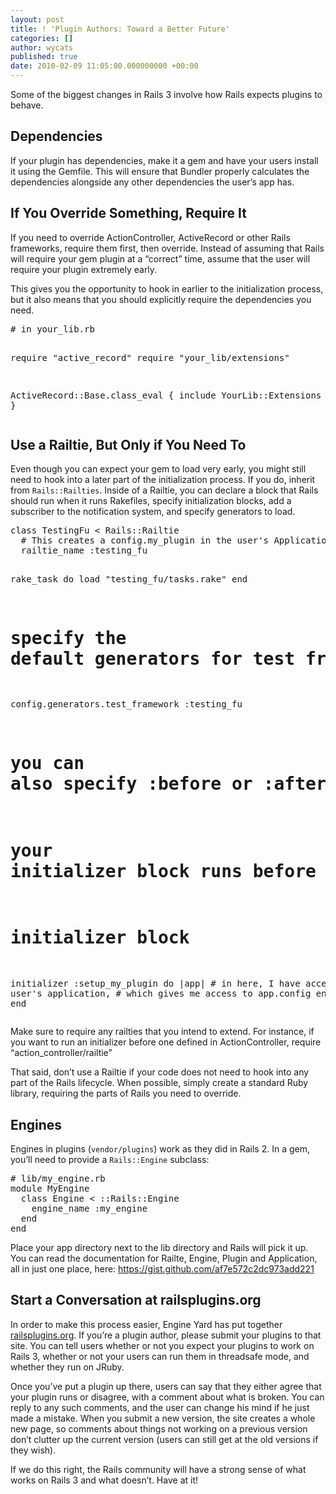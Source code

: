 ```yaml
---
layout: post
title: ! 'Plugin Authors: Toward a Better Future'
categories: []
author: wycats
published: true
date: 2010-02-09 11:05:00.000000000 +00:00
---
```

<p>Some of the biggest changes in Rails 3 involve how Rails expects plugins to behave.</p>
<h2>Dependencies</h2>
<p>If your plugin has dependencies, make it a gem and have your users install it using the Gemfile. This will ensure that Bundler properly calculates the dependencies alongside any other dependencies the user&#8217;s app has.</p>
<h2>If You Override Something, Require It</h2>
<p>If you need to override ActionController, ActiveRecord or other Rails frameworks, require them first, then override. Instead of assuming that Rails will require your gem plugin at a &#8220;correct&#8221; time, assume that the user will require your plugin extremely early.</p>
<p>This gives you the opportunity to hook in earlier to the initialization process, but it also means that you should explicitly require the dependencies you need.</p>
<pre lang="ruby"># in your_lib.rb

require "active_record"
require "your_lib/extensions"

ActiveRecord::Base.class_eval { include YourLib::Extensions }</pre>
<h2>Use a Railtie, But Only if You Need To</h2>
<p>Even though you can expect your gem to load very early, you might still need to hook into a later part of the initialization process. If you do, inherit from <code>Rails::Railties</code>. Inside of a Railtie, you can declare a block that Rails should run when it runs Rakefiles, specify initialization blocks, add a subscriber to the notification system, and specify generators to load.</p>
<pre lang="ruby">class TestingFu &lt; Rails::Railtie
  # This creates a config.my_plugin in the user's Application
  railtie_name :testing_fu

  rake_task do
    load "testing_fu/tasks.rake"
  end

  # specify the default generators for test frameworks
  config.generators.test_framework :testing_fu

  # you can also specify :before or :after to ensure that
  # your initializer block runs before or after another
  # initializer block
  initializer :setup_my_plugin do |app|
    # in here, I have access to the user's application,
    # which gives me access to app.config
  end
end</pre>
<p>Make sure to require any railties that you intend to extend. For instance, if you want to run an initializer before one defined in ActionController, require &#8220;action_controller/railtie&#8221;</p>
<p>That said, don&#8217;t use a Railtie if your code does not need to hook into any part of the Rails lifecycle. When possible, simply create a standard Ruby library, requiring the parts of Rails you need to override.</p>
<h2>Engines</h2>
<p>Engines in plugins (<code>vendor/plugins</code>) work as they did in Rails 2. In a gem, you&#8217;ll need to provide a <code>Rails::Engine</code> subclass:</p>
<pre># lib/my_engine.rb
module MyEngine
  class Engine &lt; ::Rails::Engine
    engine_name :my_engine
  end
end</pre>
<p>Place your app directory next to the lib directory and Rails will pick it up. You can read the documentation for Railte, Engine, Plugin and Application, all in just one place, here: <a href="https://gist.github.com/af7e572c2dc973add221">https://gist.github.com/af7e572c2dc973add221</a></p>
<h2>Start a Conversation at railsplugins.org</h2>
<p>In order to make this process easier, Engine Yard has put together <a href="http://www.railsplugins.org">railsplugins.org</a>. If you&#8217;re a plugin author, please submit your plugins to that site. You can tell users whether or not you expect your plugins to work on Rails 3, whether or not your users can run them in threadsafe mode, and whether they run on JRuby.</p>
<p>Once you&#8217;ve put a plugin up there, users can say that they either agree that your plugin runs or disagree, with a comment about what is broken. You can reply to any such comments, and the user can change his mind if he just made a mistake. When you submit a new version, the site creates a whole new page, so comments about things not working on a previous version don&#8217;t clutter up the current version (users can still get at the old versions if they wish).</p>
<p>If we do this right, the Rails community will have a strong sense of what works on Rails 3 and what doesn&#8217;t. Have at it!</p>